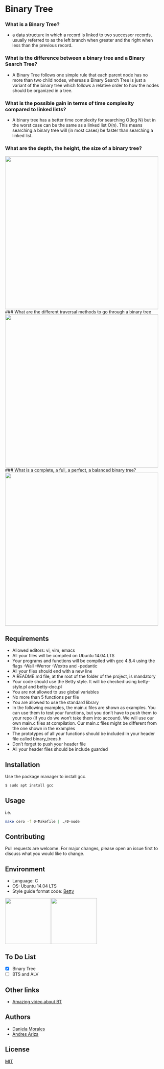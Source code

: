 # Binary Tree

### What is a Binary Tree?
- a data structure in which a record is linked to two successor records, usually referred to as the left branch when greater and the right when less than the previous record.
### What is the difference between a binary tree and a Binary Search Tree?
- A Binary Tree follows one simple rule that each parent node has no more than two child nodes, whereas a Binary Search Tree is just a variant of the binary tree which follows a relative order to how the nodes should be organized in a tree.
### What is the possible gain in terms of time complexity compared to linked lists?
- A binary tree has a better time complexity for searching O(log N) but in the worst case can be the same as a linked list O(n). This means searching a binary tree will (in most cases) be faster than searching a linked list.
### What are the depth, the height, the size of a binary tree?
<img src="https://qph.fs.quoracdn.net/main-qimg-1ec0ae202b49683e52b995a1563476d8" width="500">
### What are the different traversal methods to go through a binary tree
<img src="https://computersciencewiki.org/images/7/7c/Binary_tree_traversal.png" width="500">
### What is a complete, a full, a perfect, a balanced binary tree?
<img src="https://miro.medium.com/max/16000/1*CMGFtehu01ZEBgzHG71sMg.png" width="500">

## Requirements
- Allowed editors: vi, vim, emacs
- All your files will be compiled on Ubuntu 14.04 LTS
- Your programs and functions will be compiled with gcc 4.8.4 using the flags -Wall -Werror -Wextra and -pedantic
- All your files should end with a new line
- A README.md file, at the root of the folder of the project, is mandatory
- Your code should use the Betty style. It will be checked using betty-style.pl and betty-doc.pl
- You are not allowed to use global variables
- No more than 5 functions per file
- You are allowed to use the standard library
- In the following examples, the main.c files are shown as examples. You can use them to test your functions, but you don’t have to push them to your repo (if you do we won’t take them into account). We will use our own main.c files at compilation. Our main.c files might be different from the one shown in the examples
- The prototypes of all your functions should be included in your header file called binary_trees.h
- Don’t forget to push your header file
- All your header files should be include guarded

## Installation
Use the package manager to install gcc.
```bash
$ sudo apt install gcc
```
## Usage
i.e.

```bash
make cero -f 0-Makefile | ./0-node
```
## Contributing
Pull requests are welcome. For major changes, please open an issue first to discuss what you would like to change.
## Environment
* Language: C
* OS: Ubuntu 14.04 LTS
* Style guide format code: [Betty](https://github.com/holbertonschool/Betty)


<img src="https://nareshit.com/wp-content/uploads/2018/08/C-Programming-online-training-nareshit.jpg" height="150"><img src="https://bashlogo.com/img/logo/jpg/full_colored_light.jpg" height="150">
## To Do List
- [x] Binary Tree
- [ ] BTS and ALV
## Other links
- [Amazing video about BT](https://www.youtube.com/watch?v=H5JubkIy_p8)
## Authors
* [Daniela Morales](https://github.com/daniela2001-png)
* [Andres Ariza](https://github.com/afarizap)
## License
[MIT](https://choosealicense.com/licenses/mit/)